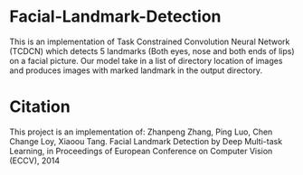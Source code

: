 # Facial-Landmark-Detection
This is an implementation of Task Constrained Convolution Neural Network (TCDCN) which detects 5 landmarks (Both eyes, nose and both ends of lips) on a facial picture. Our model take in a list of directory location of images and produces images with marked landmark in the output directory.

# Citation
This project is an implementation of:
Zhanpeng Zhang, Ping Luo, Chen Change Loy, Xiaoou Tang. Facial Landmark Detection by Deep Multi-task Learning, in Proceedings of European Conference on Computer Vision (ECCV), 2014

